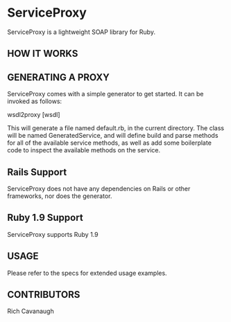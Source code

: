 ServiceProxy
============

ServiceProxy is a lightweight SOAP library for Ruby. 

HOW IT WORKS
------------

GENERATING A PROXY
------------------

ServiceProxy comes with a simple generator to get started. It can be invoked
as follows:

wsdl2proxy [wsdl]

This will generate a file named default.rb, in the current directory. The class
will be named GeneratedService, and will define build and parse methods for all
of the available service methods, as well as add some boilerplate code to inspect
the available methods on the service. 

Rails Support
-------------

ServiceProxy does not have any dependencies on Rails or other frameworks, nor does
the generator.

Ruby 1.9 Support
----------------

ServiceProxy supports Ruby 1.9

USAGE
-----

Please refer to the specs for extended usage examples.

CONTRIBUTORS
------------

Rich Cavanaugh